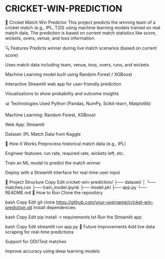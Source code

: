 # CRICKET-WIN-PREDICTION
🏏 Cricket Match Win Predictor
This project predicts the winning team of a cricket match (e.g., IPL, T20) using machine learning models trained on real match data. The prediction is based on current match statistics like score, wickets, overs, venue, and toss information.

🔍 Features
Predicts winner during live match scenarios (based on current score)

Uses match data including team, venue, toss, overs, runs, and wickets

Machine Learning model built using Random Forest / XGBoost

Interactive Streamlit web app for user-friendly prediction

Visualizations to show probability and outcome insights

📊 Technologies Used
Python (Pandas, NumPy, Scikit-learn, Matplotlib)

Machine Learning: Random Forest, XGBoost

Web App: Streamlit

Dataset: IPL Match Data from Kaggle

🧠 How It Works
Preprocess historical match data (e.g., IPL)

Engineer features: run rate, required rate, wickets left, etc.

Train an ML model to predict the match winner

Deploy with a Streamlit interface for real-time user input

📁 Project Structure
Copy
Edit
cricket-win-prediction/
├── dataset/
│   └── matches.csv
├── train_model.ipynb
├── model.pkl
├── app.py
└── README.md
🚀 How to Run
Clone the repository

bash
Copy
Edit
git clone https://github.com/your-username/cricket-win-prediction.git
Install dependencies

bash
Copy
Edit
pip install -r requirements.txt
Run the Streamlit app

bash
Copy
Edit
streamlit run app.py
📌 Future Improvements
Add live data scraping for real-time predictions

Support for ODI/Test matches

Improve accuracy using deep learning models

